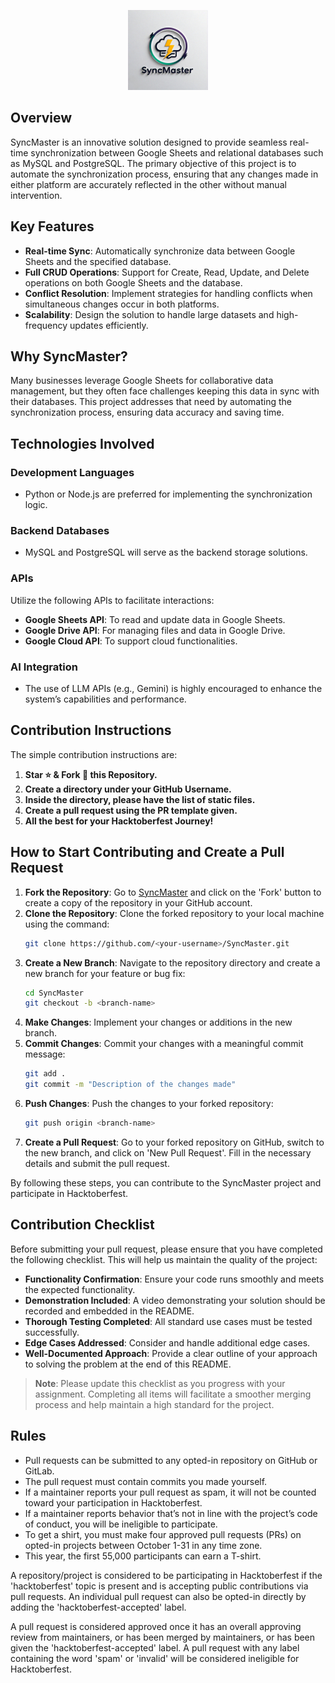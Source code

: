 <p align="center">
  <a href="https://github.com/Pulkit1822/SyncMaster">
    <img src="https://github.com/Pulkit1822/Pulkit1822/blob/main/animated-icons/logo.jpg" height="128">
  </a>
</p>


## Overview
SyncMaster is an innovative solution designed to provide seamless real-time synchronization between Google Sheets and relational databases such as MySQL and PostgreSQL. The primary objective of this project is to automate the synchronization process, ensuring that any changes made in either platform are accurately reflected in the other without manual intervention.

## Key Features
- **Real-time Sync**: Automatically synchronize data between Google Sheets and the specified database.
- **Full CRUD Operations**: Support for Create, Read, Update, and Delete operations on both Google Sheets and the database.
- **Conflict Resolution**: Implement strategies for handling conflicts when simultaneous changes occur in both platforms.
- **Scalability**: Design the solution to handle large datasets and high-frequency updates efficiently.

## Why SyncMaster?
Many businesses leverage Google Sheets for collaborative data management, but they often face challenges keeping this data in sync with their databases. This project addresses that need by automating the synchronization process, ensuring data accuracy and saving time.

## Technologies Involved

### Development Languages
- Python or Node.js are preferred for implementing the synchronization logic.

### Backend Databases
- MySQL and PostgreSQL will serve as the backend storage solutions.

### APIs
Utilize the following APIs to facilitate interactions:
- **Google Sheets API**: To read and update data in Google Sheets.
- **Google Drive API**: For managing files and data in Google Drive.
- **Google Cloud API**: To support cloud functionalities.

### AI Integration
- The use of LLM APIs (e.g., Gemini) is highly encouraged to enhance the system’s capabilities and performance.

## Contribution Instructions

The simple contribution instructions are:

1. **Star ⭐ & Fork 🍴 this Repository.**
2. **Create a directory under your GitHub Username.**
3. **Inside the directory, please have the list of static files.**
4. **Create a pull request using the PR template given.**
5. **All the best for your Hacktoberfest Journey!**

## How to Start Contributing and Create a Pull Request

1. **Fork the Repository**: Go to [SyncMaster](https://github.com/Pulkit1822/SyncMaster) and click on the 'Fork' button to create a copy of the repository in your GitHub account.
2. **Clone the Repository**: Clone the forked repository to your local machine using the command:
    ```bash
    git clone https://github.com/<your-username>/SyncMaster.git
    ```
3. **Create a New Branch**: Navigate to the repository directory and create a new branch for your feature or bug fix:
    ```bash
    cd SyncMaster
    git checkout -b <branch-name>
    ```
4. **Make Changes**: Implement your changes or additions in the new branch.
5. **Commit Changes**: Commit your changes with a meaningful commit message:
    ```bash
    git add .
    git commit -m "Description of the changes made"
    ```
6. **Push Changes**: Push the changes to your forked repository:
    ```bash
    git push origin <branch-name>
    ```
7. **Create a Pull Request**: Go to your forked repository on GitHub, switch to the new branch, and click on 'New Pull Request'. Fill in the necessary details and submit the pull request.

By following these steps, you can contribute to the SyncMaster project and participate in Hacktoberfest.



## Contribution Checklist
Before submitting your pull request, please ensure that you have completed the following checklist. This will help us maintain the quality of the project:

- **Functionality Confirmation**: Ensure your code runs smoothly and meets the expected functionality.
- **Demonstration Included**: A video demonstrating your solution should be recorded and embedded in the README.
- **Thorough Testing Completed**: All standard use cases must be tested successfully.
- **Edge Cases Addressed**: Consider and handle additional edge cases.
- **Well-Documented Approach**: Provide a clear outline of your approach to solving the problem at the end of this README.

> **Note**: Please update this checklist as you progress with your assignment. Completing all items will facilitate a smoother merging process and help maintain a high standard for the project.

## Rules
- Pull requests can be submitted to any opted-in repository on GitHub or GitLab.
- The pull request must contain commits you made yourself.
- If a maintainer reports your pull request as spam, it will not be counted toward your participation in Hacktoberfest.
- If a maintainer reports behavior that’s not in line with the project’s code of conduct, you will be ineligible to participate.
- To get a shirt, you must make four approved pull requests (PRs) on opted-in projects between October 1-31 in any time zone.
- This year, the first 55,000 participants can earn a T-shirt.

A repository/project is considered to be participating in Hacktoberfest if the 'hacktoberfest' topic is present and is accepting public contributions via pull requests. An individual pull request can also be opted-in directly by adding the 'hacktoberfest-accepted' label.

A pull request is considered approved once it has an overall approving review from maintainers, or has been merged by maintainers, or has been given the 'hacktoberfest-accepted' label. A pull request with any label containing the word 'spam' or 'invalid' will be considered ineligible for Hacktoberfest.